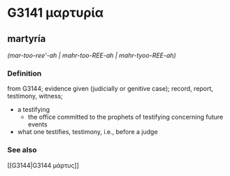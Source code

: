 # G3141 μαρτυρία

## martyría

_(mar-too-ree'-ah | mahr-too-REE-ah | mahr-tyoo-REE-ah)_

### Definition

from G3144; evidence given (judicially or genitive case); record, report, testimony, witness; 

- a testifying
  - the office committed to the prophets of testifying concerning future events
- what one testifies, testimony, i.e., before a judge

### See also

[[G3144|G3144 μάρτυς]]
